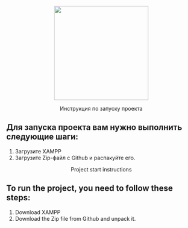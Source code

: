 <p align="center"><a href="https://laravel.com" target="_blank"><img src="https://quaded.com/data/php-logo.png" width="250"></a></p>

<p align="center">
Инструкция по запуску проекта
</p>

## Для запуска проекта вам нужно выполнить следующие шаги:

1) Загрузите XAMPP
2) Загрузите Zip-файл с Github и распакуйте его.
 




<p align="center">
Project start instructions
</p>


## To run the project, you need to follow these steps:

1) Download XAMPP
2) Download the Zip file from Github and unpack it.
